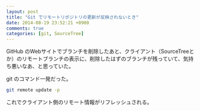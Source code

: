 ```yaml
---
layout: post
title: "Git でリモートリポジトリの更新が反映されないとき"
date: 2014-08-19 23:52:21 +0900
comments: true
categories: [git, SourceTree]
---
```

GitHub のWebサイトでブランチを削除したあと、クライアント（SourceTreeとか）のリモートブランチの表示に、削除したはずのブランチが残っていて、気持ち悪いなあ、と思っていた。
<!--more-->

git のコマンド一発だった。

```sh
git remote update -p
```

これでクライアント側のリモート情報がリフレッシュされる。